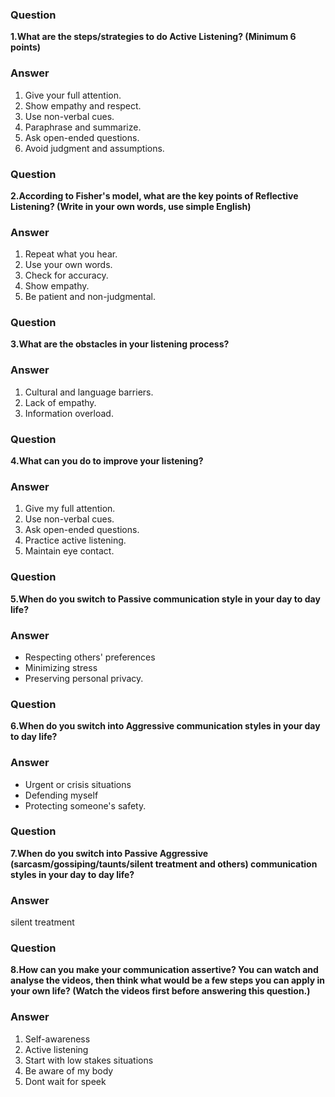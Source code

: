 ### Question
**1.What are the steps/strategies to do Active Listening? (Minimum 6 points)**

### Answer
1. Give your full attention.
2. Show empathy and respect.
3. Use non-verbal cues.
4. Paraphrase and summarize.
5. Ask open-ended questions.
6. Avoid judgment and assumptions.
  

### Question
**2.According to Fisher's model, what are the key points of Reflective Listening? (Write in your own words, use simple English)**

### Answer
1. Repeat what you hear.
2. Use your own words.
3. Check for accuracy.
4. Show empathy.
5. Be patient and non-judgmental.
  
### Question
**3.What are the obstacles in your listening process?**

### Answer
1. Cultural and language barriers.
2. Lack of empathy.
3. Information overload.

### Question
**4.What can you do to improve your listening?**

### Answer
1. Give my full attention.
2. Use non-verbal cues.
3. Ask open-ended questions.
4. Practice active listening.
5. Maintain eye contact.
 
### Question 
**5.When do you switch to Passive communication style in your day to day life?**

### Answer
- Respecting others' preferences
- Minimizing stress
- Preserving personal privacy.

### Question
**6.When do you switch into Aggressive communication styles in your day to day life?**

### Answer
- Urgent or crisis situations
- Defending myself
- Protecting someone's safety.

### Question
**7.When do you switch into Passive Aggressive (sarcasm/gossiping/taunts/silent treatment and others) communication styles in your day to day life?**

### Answer
silent treatment

### Question
**8.How can you make your communication assertive? You can watch and analyse the videos, then think what would be a few steps you can apply in your own life? (Watch the videos first before answering this question.)**

### Answer
1. Self-awareness
2. Active listening
3. Start with low stakes situations
4. Be aware of my body
5. Dont wait for speek




